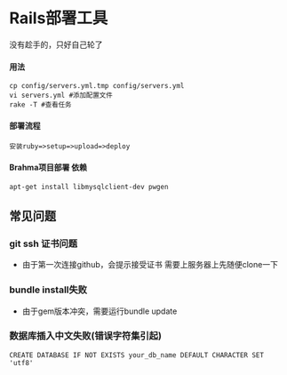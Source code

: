 Rails部署工具
======

没有趁手的，只好自己轮了

#### 用法
    cp config/servers.yml.tmp config/servers.yml
    vi servers.yml #添加配置文件
    rake -T #查看任务

#### 部署流程
    安装ruby=>setup=>upload=>deploy

#### Brahma项目部署 依赖
    apt-get install libmysqlclient-dev pwgen

## 常见问题

### git ssh 证书问题
 * 由于第一次连接github，会提示接受证书 需要上服务器上先随便clone一下

### bundle install失败
 * 由于gem版本冲突，需要运行bundle update

### 数据库插入中文失败(错误字符集引起)
    CREATE DATABASE IF NOT EXISTS your_db_name DEFAULT CHARACTER SET 'utf8'

